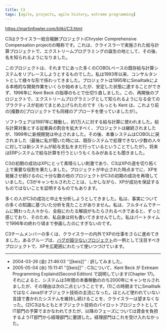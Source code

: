 ```yaml
---
title: C3
tags: [agile, projects, agile history, extreme programming]
---
```


https://martinfowler.com/bliki/C3.html

C3はクライスラー総合報酬プロジェクト(Chrysler Comprehensive Compensation project)の略称です。これは、クライスラーで実施された給与計算プロジェクトで、エクストリームプログラミングの誕生の地として、その後、名を知られるようになりました。

このプロジェクトは、それまでにあった多くのCOBOLベースの既存給与計算システムをリプレースしようとするものでした。私は1993年以来、コンサルタントとして様々な形で係わってきました。プロジェクトは1995年にSmalltalkによる本格的な開発作業をいくらか始めましたが、安定した状態に達することができず、1996年に Kent Beck の指導のもとで仕切り直しました。この、再開後のプロジェクトで、エクストリームプログラミングとして知られるようになる全てのプラクティスが初めてまとめ上げられたのです（もっとも Kent は、これより前の[複数の]プロジェクトでも同様のアプローチを使っていましたが）。

ソフトウェアは1997年に稼動し、約1万人に対する給与計算に使われました。給与計算対象とする従業員の割合を拡大すべく、プロジェクトは継続されましたが、1999年に新規開発は中止されました。その後、本番システムはCOBOLに戻されました（最後に私が聞いた時には、既存システムで処理できない少数の人々に対しては新システムが給与支払をまだ行っているということでしたが）。将来はERPシステムで給与計算を行うというもくろみがあるとも聞きました。

C3の初期の成功はXPにとって素晴らしい刺激であり、C3はXPの道を切り拓く上で重要な役割を果たしました。プロジェクトが中止された時点までに、XPを発展させ続けるのに十分な数の他のプロジェクトがC3の初期の成功を再現していました。C3がキャンセルされたことは、しかしながら、XPが成功を保証するものではないことを証明するものでもあります。

多くの人がC3の成功と中止を分析しようとしてきました。私は、事実についての多くの知識に基づいた分析を見たことがありません。私は、フルタイムでチームに関わった人々から、全般にわたる解説がもたらされるべきであると、ずっと感じており、そのため、私自身は何も書いてきませんでした。私はパートタイムで1996年の終わり頃まで参画したのにすぎないのです。

C3チームメンバーの多くは、クライスラーの内外でXPの仕事をさらに進めてきました。あるグループは、[バグが超少ないプロジェクト](/VeryLowDefectProject)の一例として注目すべきプロジェクトで、XPを広範囲にわたって使いつづけています。

----

* 2004-03-26 (金) 21:46:03 ''[[keis]]'' : 訳してみました。
* 2005-05-04 (水) 15:11:41 ''[[keis]]'' : C3について、Kent Beck が Extream Programming Explaind(Second Edition) で説明しています(Chapter 17)。それによると、システムは3年間の本番稼動ののち2000年にキャンセルされましたが、その理由は次の二点ということです。(1)この時期までにSmalltalkではなくJavaがオブジェクト技術の主流になった。ほとんど使われていない言語で書かれたシステムを維持し続けることを、クライスラーは望まなくなった。(2)C3はもともとオブジェクト技術のパイロットプロジェクトとしてIT部門の予算でまかなわれてきたが、以降のフェーズについては資金を負担するようIT部門から経理部門に要請した。経理部門はこれを受け入れなかった。

